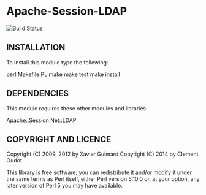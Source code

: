 Apache-Session-LDAP
===================

[![Build Status](https://travis-ci.org/LemonLDAPNG/Apache-Session-LDAP.svg?branch=master)](https://travis-ci.org/LemonLDAPNG/Apache-Session-LDAP)

INSTALLATION
------------

To install this module type the following:

   perl Makefile.PL
   make
   make test
   make install

DEPENDENCIES
------------

This module requires these other modules and libraries:

  Apache::Session
  Net::LDAP

COPYRIGHT AND LICENCE
---------------------

Copyright (C) 2009, 2012 by Xavier Guimard
Copyright (C) 2014 by Clement Oudot

This library is free software; you can redistribute it and/or modify
it under the same terms as Perl itself, either Perl version 5.10.0 or,
at your option, any later version of Perl 5 you may have available.


